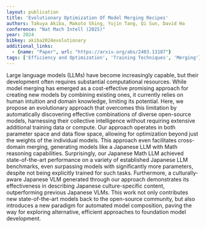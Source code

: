 ```yaml
---
layout: publication
title: 'Evolutionary Optimization Of Model Merging Recipes'
authors: Takuya Akiba, Makoto Shing, Yujin Tang, Qi Sun, David Ha
conference: "Nat Mach Intell (2025)"
year: 2024
bibkey: akiba2024evolutionary
additional_links:
  - {name: "Paper", url: "https://arxiv.org/abs/2403.13187"}
tags: ['Efficiency and Optimization', 'Training Techniques', 'Merging']
---
```

Large language models (LLMs) have become increasingly capable, but their
development often requires substantial computational resources. While model
merging has emerged as a cost-effective promising approach for creating new
models by combining existing ones, it currently relies on human intuition and
domain knowledge, limiting its potential. Here, we propose an evolutionary
approach that overcomes this limitation by automatically discovering effective
combinations of diverse open-source models, harnessing their collective
intelligence without requiring extensive additional training data or compute.
Our approach operates in both parameter space and data flow space, allowing for
optimization beyond just the weights of the individual models. This approach
even facilitates cross-domain merging, generating models like a Japanese LLM
with Math reasoning capabilities. Surprisingly, our Japanese Math LLM achieved
state-of-the-art performance on a variety of established Japanese LLM
benchmarks, even surpassing models with significantly more parameters, despite
not being explicitly trained for such tasks. Furthermore, a culturally-aware
Japanese VLM generated through our approach demonstrates its effectiveness in
describing Japanese culture-specific content, outperforming previous Japanese
VLMs. This work not only contributes new state-of-the-art models back to the
open-source community, but also introduces a new paradigm for automated model
composition, paving the way for exploring alternative, efficient approaches to
foundation model development.
